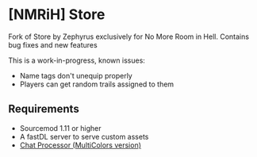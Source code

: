 # [NMRiH] Store

Fork of Store by Zephyrus exclusively for No More Room in Hell. Contains bug fixes and new features

This is a work-in-progress, known issues:
- Name tags don't unequip properly
- Players can get random trails assigned to them

## Requirements
- Sourcemod 1.11 or higher
- A fastDL server to serve custom assets
- [Chat Processor (MultiColors version)](https://github.com/dysphie/chat-processor-multicolors/releases)

